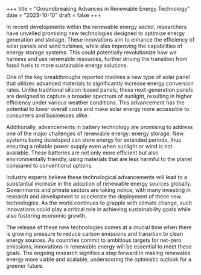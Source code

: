 +++
title = "Groundbreaking Advances in Renewable Energy Technology"
date = "2023-10-10"
draft = false
+++

In recent developments within the renewable energy sector, researchers have unveiled promising new technologies designed to optimize energy generation and storage. These innovations aim to enhance the efficiency of solar panels and wind turbines, while also improving the capabilities of energy storage systems. This could potentially revolutionize how we harness and use renewable resources, further driving the transition from fossil fuels to more sustainable energy solutions.

One of the key breakthroughs reported involves a new type of solar panel that utilizes advanced materials to significantly increase energy conversion rates. Unlike traditional silicon-based panels, these next-generation panels are designed to capture a broader spectrum of sunlight, resulting in higher efficiency under various weather conditions. This advancement has the potential to lower overall costs and make solar energy more accessible to consumers and businesses alike.

Additionally, advancements in battery technology are promising to address one of the major challenges of renewable energy: energy storage. New systems being developed can store energy for extended periods, thus ensuring a reliable power supply even when sunlight or wind is not available. These batteries are not only more efficient but also environmentally friendly, using materials that are less harmful to the planet compared to conventional options.

Industry experts believe these technological advancements will lead to a substantial increase in the adoption of renewable energy sources globally. Governments and private sectors are taking notice, with many investing in research and development to accelerate the deployment of these new technologies. As the world continues to grapple with climate change, such innovations could play a critical role in achieving sustainability goals while also fostering economic growth.

The release of these new technologies comes at a crucial time when there is growing pressure to reduce carbon emissions and transition to clean energy sources. As countries commit to ambitious targets for net-zero emissions, innovations in renewable energy will be essential to meet these goals. The ongoing research signifies a step forward in making renewable energy more viable and scalable, underscoring the optimistic outlook for a greener future.